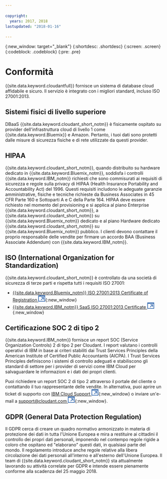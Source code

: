```yaml
---

copyright:
  years: 2017, 2018
lastupdated: "2018-01-16"

---
```


{:new_window: target="_blank"}
{:shortdesc: .shortdesc}
{:screen: .screen}
{:codeblock: .codeblock}
{:pre: .pre}

<!-- Acrolinx: 2017-04-28 -->

# Conformità

{{site.data.keyword.cloudantfull}} fornisce un sistema di database cloud affidabile e sicuro.
Il servizio è integrato con i migliori standard,
incluso ISO 27001:2013.

## Sistemi fisici di livello superiore

DBaaS {{site.data.keyword.cloudant_short_notm}} è fisicamente ospitato
su provider dell'infrastruttura cloud di livello 1 come {{site.data.keyword.Bluemix}} e Amazon.
Pertanto,
i tuoi dati sono protetti dalle misure di sicurezza fisiche e di rete utilizzate da questi provider.

## HIPAA

{{site.data.keyword.cloudant_short_notm}}, quando distribuito su hardware dedicato in {{site.data.keyword.Bluemix_notm}},
soddisfa i controlli {{site.data.keyword.IBM_notm}} richiesti che sono commisurati ai requisiti di sicurezza e regole sulla privacy di HIPAA (Health Insurance Portability and Accountability Act) del 1996. Questi requisiti
includono le adeguate garanzie amministrative, fisiche e tecniche richieste
da Business Associates in 45 CFR Parte 160 e Sottoparti A e C della Parte 164. HIPAA deve essere richiesto nel momento del
provisioning e si applica al piano Enterprise {{site.data.keyword.cloudant_short_notm}},
a {{site.data.keyword.cloudant_short_notm}} su {{site.data.keyword.Bluemix_notm}} dedicato
e al piano Hardware dedicato {{site.data.keyword.cloudant_short_notm}} su {{site.data.keyword.Bluemix_notm}} pubblico. I clienti
devono contattare il proprio responsabile delle
vendite per firmare un accordo BAA (Business Associate Addendum) con {{site.data.keyword.IBM_notm}}.

## ISO (International Organization for Standardization)

{{site.data.keyword.cloudant_short_notm}} è controllato da una società di sicurezza di terze parti e rispetta
tutti i requisiti ISO 27001:

* [{{site.data.keyword.Bluemix_notm}} ISO 27001:2013 Certificate of Registration ![Icona link esterno](../images/launch-glyph.svg "Icona link esterno")](ftp://public.dhe.ibm.com/cloud/bluemix/compliance/Bluemix_ISO27K1_WWCert_2016.pdf){:new_window}
* [{{site.data.keyword.IBM_notm}} SaaS ISO 27001:2013 Certificate ![Icona link esterno](../images/launch-glyph.svg "Icona link esterno")](https://www-01.ibm.com/common/ssi/cgi-bin/ssialias?subtype=ST&infotype=SA&htmlfid=KUJ12445USEN&attachment=KUJ12445USEN.PDF){:new_window}

## Certificazione SOC 2 di tipo 2

{{site.data.keyword.IBM_notm}} fornisce un report SOC (Service Organization Controls) 2 di tipo 2
per Cloudant. I report valutano i controlli operativi di IBM in base ai criteri
stabiliti dai Trust Services Principles della American Institute of Certified Public Accountants (AICPA).
I Trust Services Principles definiscono i sistemi di controllo adeguati e stabiliscono gli standard di settore
per i provider di servizi come IBM Cloud per salvaguardare le informazioni e i dati dei propri clienti.

Puoi richiedere un report SOC 2 di tipo 2 attraverso il portale del cliente
o contattando il tuo rappresentante delle vendite. In alternativa, puoi aprire
un ticket di supporto con
[IBM Cloud Support ![Icona link esterno](../images/launch-glyph.svg "Icona link esterno")](https://www.ibm.com/cloud/support){:new_window}
o inviare un'e-mail a
[support@cloudant.com ![Icona link esterno](../images/launch-glyph.svg "Icona link esterno")](mailto:support@cloudant.com){:new_window}.

## GDPR (General Data Protection Regulation) 

Il GDPR cerca di creare un quadro normativo armonizzato in materia di protezione dei dati
in tutta l'Unione Europea e mira a restituire ai cittadini il controllo dei propri dati personali,
imponendo nel contempo regole rigide a coloro che ospitano ed "elaborano" questi dati, in qualsiasi parte del mondo. Il
regolamento introduce anche regole relative alla libera circolazione dei dati personali all'interno e all'esterno
dell'Unione Europea. Il team di {{site.data.keyword.cloudant_short_notm}} sta attualmente lavorando su attività correlate per GDPR e
intende essere pienamente conforme alla scadenza del 25 maggio 2018.
